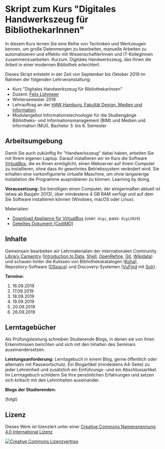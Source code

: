 # Skript zum Kurs "Digitales Handwerkszeug für BibliothekarInnen"

In diesem Kurs lernen Sie eine Reihe von Techniken und Werkzeugen kennen, um große Datenmengen zu bearbeiten, manuelle Arbeiten zu automatisieren und effektiv mit WissenschaftlerInnen und IT-KollegInnen zusammenzuarbeiten. Kurzum: Digitales Handwerkszeug, das Ihnen die Arbeit in einer modernen Bibliothek erleichtert.

Dieses Skript entsteht in der Zeit von September bis Oktober 2019 im Rahmen der folgenden Lehrveranstaltung:

* Kurs "Digitales Handwerkszeug für BibliothekarInnen"
* Dozent: [Felix Lohmeier](http://felixlohmeier.de)
* Wintersemester 2019
* Lehrauftrag an der [HAW Hamburg, Fakultät Design, Medien und Information](https://www.haw-hamburg.de/department-information.html)
* Modulangebot Informationstechnologie für die Studiengänge Bibliotheks- und Informationsmanagement (BIM) und Medien und Information (MUI), Bachelor 3. bis 6. Semester

## Arbeitsumgebung

Damit Sie auch zukünftig Ihr "Handwerkszeug" dabei haben, arbeiten Sie mit Ihrem eigenen Laptop. Darauf installieren wir im Kurs die Software [VirtualBox](https://www.virtualbox.org/), die es Ihnen ermöglicht, einen Webserver auf ihrem Computer zu installieren, ohne dass ihr gewohntes Betriebssystem verändert wird. Sie erhalten eine vorkonfigurierte virtuelle Maschine, um ohne langwierige Installation die Programme ausprobieren zu können. Learning by doing.

**Voraussetzung:** Sie benötigen einen Computer, der einigermaßen aktuell ist (etwa ab Baujahr 2013), über mindestens 4 GB RAM verfügt und auf dem Sie Software installieren können (Windows, macOS oder Linux).

Materialien:
* [Download Appliance für VirtualBox](https://drive.switch.ch/index.php/s/ePcuNSGALgPD1UJ) (user: `digi`, pass: `digi2019`)
* [Geteiltes Dokument (CodiMD)](https://pad.gwdg.de/DjgnTSE5RxOv7HQnyZ1Dsg)

## Inhalte

Gemeinsam bearbeiten wir Lehrmaterialien der internationalen Community [Library Carpentry](https://librarycarpentry.org) ([Introduction to Data](https://librarycarpentry.org/lc-data-intro/), [Shell](https://librarycarpentry.github.io/lc-shell/), [OpenRefine](https://librarycarpentry.github.io/lc-open-refine/), [Git](https://librarycarpentry.github.io/lc-git/), [Wikidata](https://librarycarpentry.org/lc-wikidata/)) und schauen hinter die Kulissen von Bibliothekskatalogen ([Koha](https://koha-community.org/)), Repository-Software ([DSpace](https://duraspace.org/dspace/)) und Discovery-Systemen ([VuFind](https://vufind.org) mit [Solr](https://lucene.apache.org/solr/)).

**Termine:**

1. 16.09.2019
2. 17.09.2019
3. 18.09.2019
4. 19.09.2019
5. 20.09.2019
6. 26.09.2019

## Lerntagebücher

Als Prüfungsleistung schreiben Studierende Blogs, in denen sie von ihren Erkenntnissen berichten und sich mit den Inhalten des Seminars auseinandersetzen.

**Leistungsanforderung:** Lerntagebuch in einem Blog, gerne öffentlich oder alternativ mit Passwortschutz. Ein Blogartikel (mindestens A4-Seite) zu jeder Lehreinheit und zusätzlich ein Einführungs- und ein Abschlussartikel. Im Lerntagebuch schildern Sie Ihre persönlichen Erfahrungen und setzen sich kritisch mit den Lehrinhalten auseinander.

**Blogs der Studierenden:**

(folgt)

## Lizenz

Dieses Werk ist lizenziert unter einer [Creative Commons Namensnennung 4.0 International Lizenz](http://creativecommons.org/licenses/by/4.0/)

[![Creative Commons Lizenzvertrag](https://i.creativecommons.org/l/by/4.0/88x31.png)](http://creativecommons.org/licenses/by/4.0/)
